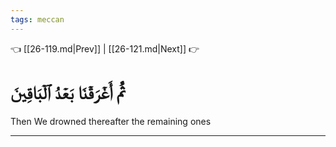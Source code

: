```yaml
---
tags: meccan
---
```


👈 [[26-119.md|Prev]] | [[26-121.md|Next]] 👉

# ثُمَّ أَغۡرَقۡنَا بَعۡدُ ٱلۡبَاقِينَ

Then We drowned thereafter the remaining ones

---

